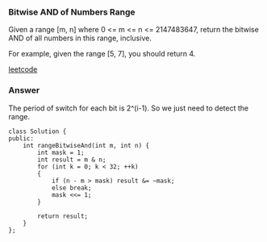 ### Bitwise AND of Numbers Range
Given a range [m, n] where 0 <= m <= n <= 2147483647, return the bitwise AND of all numbers in this range, inclusive.

For example, given the range [5, 7], you should return 4.

[leetcode](https://leetcode.com/problems/bitwise-and-of-numbers-range/description/)

### Answer 

The period of switch for each bit is 2^(i-1). So we just need to detect the range. 


	class Solution {
	public:
	    int rangeBitwiseAnd(int m, int n) {
	        int mask = 1;
	        int result = m & n;
	        for (int k = 0; k < 32; ++k)
	        {
	            if (n - m > mask) result &= ~mask;
	            else break;
	            mask <<= 1;
	        }
	        
	        return result;
	    }
	};